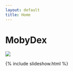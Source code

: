 ```yaml
---
layout: default
title: Home
---
```


# MobyDex

<img class="logo" src="{{ site.baseurl }}/assets/images/university-leipzig-logo.svg" />

{% include slideshow.html %}
